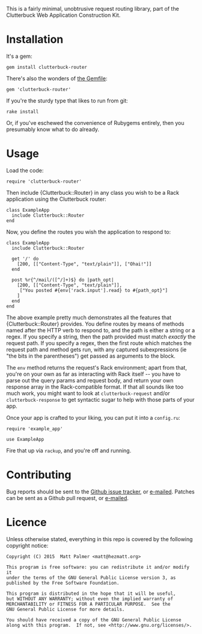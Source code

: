 This is a fairly minimal, unobtrusive request routing library, part of the
Clutterbuck Web Application Construction Kit.


# Installation

It's a gem:

    gem install clutterbuck-router

There's also the wonders of [the Gemfile](http://bundler.io):

    gem 'clutterbuck-router'

If you're the sturdy type that likes to run from git:

    rake install

Or, if you've eschewed the convenience of Rubygems entirely, then you
presumably know what to do already.


# Usage

Load the code:

    require 'clutterbuck-router'

Then include {Clutterbuck::Router} in any class you wish to be a Rack
application using the Clutterbuck router:

    class ExampleApp
      include Clutterbuck::Router
    end

Now, you define the routes you wish the application to respond to:

    class ExampleApp
      include Clutterbuck::Router
      
      get '/' do
        [200, [["Content-Type", "text/plain"]], ["Ohai!"]]
      end

      post %r{^/mail/([^/]+)$} do |path_opt|
        [200, [["Content-Type", "text/plain"]],
         ["You posted #{env['rack.input'].read} to #{path_opt}"]
        ]
      end
    end

The above example pretty much demonstrates all the features that
{Clutterbuck::Router} provides.  You define routes by means of methods named
after the HTTP verb to respond to, and the path is either a string or a
regex.  If you specify a string, then the path provided must match *exactly*
the request path.  If you specify a regex, then the first route which
matches the request path and method gets run, with any captured
subexpressions (ie "the bits in the parentheses") get passed as arguments to
the block.

The `env` method returns the request's Rack environment; apart from that,
you're on your own as far as interacting with Rack itself -- you have to
parse out the query params and request body, and return your own response
array in the Rack-compatible format.  If that all sounds like too much work,
you might want to look at `clutterbuck-request` and/or
`clutterbuck-response` to get syntactic sugar to help with those parts of
your app.

Once your app is crafted to your liking, you can put it into a `config.ru`:

    require 'example_app'

    use ExampleApp

Fire that up via `rackup`, and you're off and running.


# Contributing

Bug reports should be sent to the [Github issue
tracker](https://github.com/mpalmer/clutterbuck-router/issues), or
[e-mailed](mailto:theshed+clutterbuck@hezmatt.org).  Patches can be sent as a
Github pull request, or [e-mailed](mailto:theshed+clutterbuck@hezmatt.org).


# Licence

Unless otherwise stated, everything in this repo is covered by the following
copyright notice:

    Copyright (C) 2015  Matt Palmer <matt@hezmatt.org>

    This program is free software: you can redistribute it and/or modify it
    under the terms of the GNU General Public License version 3, as
    published by the Free Software Foundation.

    This program is distributed in the hope that it will be useful,
    but WITHOUT ANY WARRANTY; without even the implied warranty of
    MERCHANTABILITY or FITNESS FOR A PARTICULAR PURPOSE.  See the
    GNU General Public License for more details.

    You should have received a copy of the GNU General Public License
    along with this program.  If not, see <http://www.gnu.org/licenses/>.
